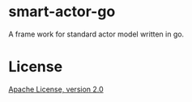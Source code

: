 smart-actor-go
=================
A frame work for standard actor model written in go. 

License
=======
[Apache License, version 2.0](https://github.com/Encounter27/smart-actor-go/blob/master/LICENSE)
